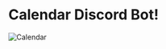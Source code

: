 # Calendar Discord Bot!
<img src="https://www.freeiconspng.com/thumbs/calendar-image-png/calendar-image-png-3.png" alt="Calendar" class="center" />


